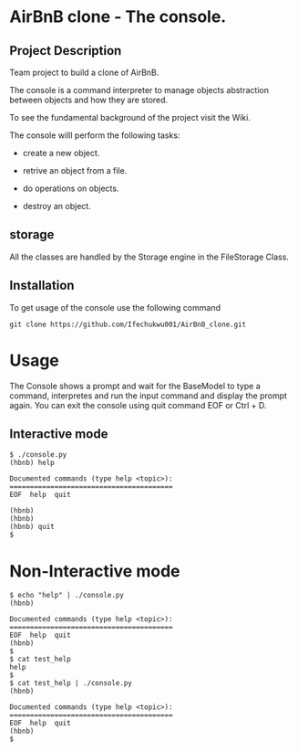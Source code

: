# AirBnB clone - The console.

## Project Description

Team project to build a clone of AirBnB.

The console is a command interpreter to manage objects abstraction between objects and how they are stored.

To see the fundamental background of the project visit the Wiki.

The console willl perform the following tasks:

* create a new object.

* retrive an object from a file.

* do operations on objects.

* destroy an object.

## storage

All the classes are handled by the Storage engine in the FileStorage Class.

## Installation

To get usage of the console use the following command
```
git clone https://github.com/Ifechukwu001/AirBnB_clone.git
```

# Usage

The Console shows a prompt and wait for the BaseModel to type a command, interpretes and run the input command and display the prompt again. You can exit the console using quit command EOF or Ctrl + D.

## Interactive mode
```
$ ./console.py
(hbnb) help

Documented commands (type help <topic>):
========================================
EOF  help  quit

(hbnb) 
(hbnb) 
(hbnb) quit
$
```

# Non-Interactive mode
```
$ echo "help" | ./console.py
(hbnb)

Documented commands (type help <topic>):
========================================
EOF  help  quit
(hbnb) 
$
$ cat test_help
help
$
$ cat test_help | ./console.py
(hbnb)

Documented commands (type help <topic>):
========================================
EOF  help  quit
(hbnb) 
$
```
